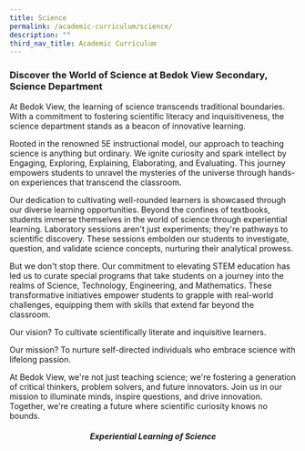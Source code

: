```yaml
---
title: Science
permalink: /academic-curriculum/science/
description: ""
third_nav_title: Academic Curriculum
---
```

### Discover the World of Science at Bedok View Secondary, Science Department

At Bedok View, the learning of science transcends traditional boundaries. With a commitment to fostering scientific literacy and inquisitiveness, the science department stands as a beacon of innovative learning.

Rooted in the renowned 5E instructional model, our approach to teaching science is anything but ordinary. We ignite curiosity and spark intellect by Engaging, Exploring, Explaining, Elaborating, and Evaluating. This journey empowers students to unravel the mysteries of the universe through hands-on experiences that transcend the classroom.

Our dedication to cultivating well-rounded learners is showcased through our diverse learning opportunities. Beyond the confines of textbooks, students immerse themselves in the world of science through experiential learning. Laboratory sessions aren't just experiments; they're pathways to scientific discovery. These sessions embolden our students to investigate, question, and validate science concepts, nurturing their analytical prowess.

But we don't stop there. Our commitment to elevating STEM education has led us to curate special programs that take students on a journey into the realms of Science, Technology, Engineering, and Mathematics. These transformative initiatives empower students to grapple with real-world challenges, equipping them with skills that extend far beyond the classroom.

Our vision? To cultivate scientifically literate and inquisitive learners.

Our mission? To nurture self-directed individuals who embrace science with lifelong passion.&nbsp;

At Bedok View, we're not just teaching science; we're fostering a generation of critical thinkers, problem solvers, and future innovators. Join us in our mission to illuminate minds, inspire questions, and drive innovation. Together, we're creating a future where scientific curiosity knows no bounds.

<center> 
	<b></b><h5><b>Experiential Learning of Science</b>
	</h5></center>
	
	
